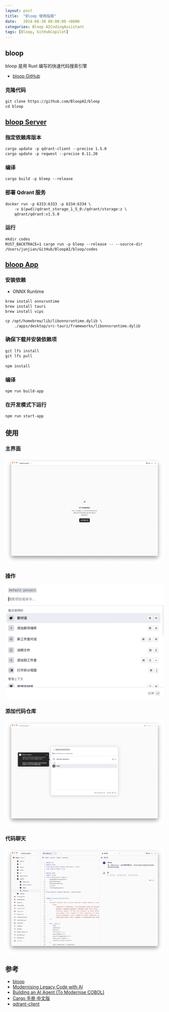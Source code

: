 ```yaml
---
layout: post
title:  "Bloop 使用指南"
date:   2024-08-30 08:00:00 +0800
categories: Bloop AICodingAssistant
tags: [Bloop, GitHubCopilot]
---
```


## bloop
bloop 是用 Rust 编写的快速代码搜索引擎

- [bloop GitHub](https://github.com/BloopAI/bloop)

### 克隆代码
```shell
git clone https://github.com/BloopAI/bloop
cd bloop
```


## [bloop Server](https://github.com/BloopAI/bloop/blob/oss/server/README.md)
### 指定依赖库版本
```shell
cargo update -p qdrant-client --precise 1.5.0
cargo update -p reqwest --precise 0.11.20
```

### 编译
```shell
cargo build -p bleep --release
```

### 部署 Qdrant 服务
```shell
docker run -p 6333:6333 -p 6334:6334 \
    -v $(pwd)/qdrant_storage_1_5_0:/qdrant/storage:z \
    qdrant/qdrant:v1.5.0
```

### 运行
```shell
mkdir codes
RUST_BACKTRACE=1 cargo run -p bleep --release -- --source-dir /Users/junjian/GitHub/BloopAI/bloop/codes
```


## [bloop App](https://github.com/BloopAI/bloop/blob/oss/apps/desktop/README.md)
### 安装依赖
- ONNX Runtime
```shell
brew install onnxruntime
brew install tauri
brew install vips
```

```shell
cp /opt/homebrew/lib/libonnxruntime.dylib \
    ./apps/desktop/src-tauri/frameworks/libonnxruntime.dylib
```

### 确保下载并安装依赖项
```shell
git lfs install
git lfs pull

npm install
```

### 编译
```shell
npm run build-app
```

### 在开发模式下运行
```shell
npm run start-app
```


## 使用

### 主界面
![](/images/2024/bloop/home.png)

### 操作
![](/images/2024/bloop/actions.png)

### 添加代码仓库
![](/images/2024/bloop/add-new-repository.png)

### 代码聊天
![](/images/2024/bloop/conversation.png)


## 参考
- [bloop](https://bloop.ai)
- [Modernising Legacy Code with AI](https://bloop.ai/blog/modernising-legacy-code)
- [Building an AI Agent (To Modernise COBOL)](https://bloop.ai/blog/building-an-ai-agent)
- [Cargo 手册 中文版](https://rustwiki.org/zh-CN/cargo/)
- [qdrant-client](https://github.com/qdrant/qdrant-client)

